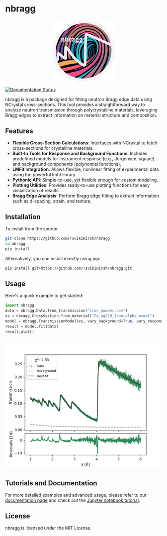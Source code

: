 

# nbragg



<p align="center">
  <img src="docs/source/nbragg_logo.png" alt="nbragg logo" width="200"/>
</p>

[![Documentation Status](https://readthedocs.org/projects/nbragg/badge/?version=latest)](https://nbragg.readthedocs.io/en/latest/?badge=latest)
<!-- [![PyPI version][pypi-version]][pypi-link]
[![PyPI platforms][pypi-platforms]][pypi-link] -->

nbragg is a package designed for fitting neutron Bragg edge data using NCrystal cross-sections. This tool provides a straightforward way to analyze neutron transmission through polycrystalline materials, leveraging Bragg edges to extract information on material structure and composition.

## Features

- **Flexible Cross-Section Calculations**: Interfaces with NCrystal to fetch cross-sections for crystalline materials.
- **Built-In Tools for Response and Background Functions**: Includes predefined models for instrument response (e.g., Jorgensen, square) and background components (polynomial functions).
- **LMFit Integration**: Allows flexible, nonlinear fitting of experimental data using the powerful lmfit library.
- **Pythonic API**: Simple-to-use, yet flexible enough for custom modeling.
- **Plotting Utilities**: Provides ready-to-use plotting functions for easy visualization of results.
- **Bragg Edge Analysis**: Perform Bragg edge fitting to extract information such as d-spacing, strain, and texture.

## Installation

To install from the source:

```bash
git clone https://github.com/TsvikiHirsh/nbragg
cd nbragg
pip install .
```

Alternatively, you can install directly using pip:

```bash
pip install git+https://github.com/TsvikiHirsh/nbragg.git
```

## Usage

Here's a quick example to get started:

```python
import nbragg
data = nbragg.Data.from_transmission("iron_powder.csv")                         # read data
xs = nbragg.CrossSection.from_material("Fe_sg229_Iron-alpha.ncmat")             # define sample
model = nbragg.TransmissionModel(xs, vary_background=True, vary_response=True)  # define model
result = model.fit(data)                                                        # perform fit
result.plot()                                                                   # plot results
```

![Fit Results](notebooks/fit_results.png)

## Tutorials and Documentation

For more detailed examples and advanced usage, please refer to our [documentation page](https://nbragg.readthedocs.io) and check out the [Jupyter notebook tutorial](notebooks/nbragg_tutorial.ipynb).

## License

nbragg is licensed under the MIT License.

[pypi-version]: https://img.shields.io/pypi/v/nbragg.svg
[pypi-link]: https://pypi.org/project/nbragg/
[pypi-platforms]: https://img.shields.io/badge/platforms-linux%20%7C%20osx%20%7C%20windows-blue.svg
